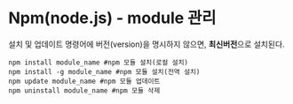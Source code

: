 # Npm(node.js) - module 관리

설치 및 업데이트 명령어에 버전(version)을 명시하지 않으면, **최신버전**으로 설치된다.

```
npm install module_name #npm 모듈 설치(로컬 설치)
npm install -g module_name #npm 모듈 설치(전역 설치)
npm update module_name #npm 모듈 업데이트
npm uninstall module_name #npm 모듈 삭제 
```
